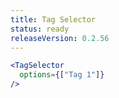 ```yaml
---
title: Tag Selector
status: ready
releaseVersion: 0.2.56
---
```


```.jsx
<TagSelector
  options={["Tag 1"]}
/>
```